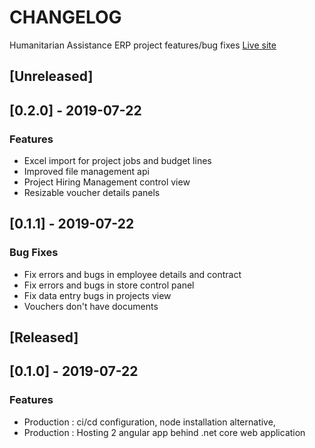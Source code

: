 # CHANGELOG
Humanitarian Assistance ERP project features/bug fixes [Live site](http://34.90.15.30/newui)

<a name="unreleased"></a>
## [Unreleased]


<a name="0.2.0"></a>
## [0.2.0] - 2019-07-22
### Features
- Excel import for project jobs and budget lines
- Improved file management api
- Project Hiring Management control view
- Resizable voucher details panels


<a name="0.1.1"></a>
## [0.1.1] - 2019-07-22
### Bug Fixes
- Fix errors and bugs in employee details and contract
- Fix errors and bugs in store control panel
- Fix data entry bugs in projects view
- Vouchers don't have documents


<a name="released"></a>
## [Released]

<a name="0.1.0"></a>
## [0.1.0] - 2019-07-22
### Features
- Production : ci/cd configuration, node installation alternative, 
- Production : Hosting 2 angular app behind .net core web application  
